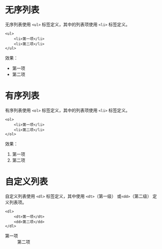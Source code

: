 # 无序列表

无序列表使用 `<ul>` 标签定义，其中的列表项使用 `<li>` 标签定义。

```
<ul>
    <li>第一项</li>
    <li>第二项</li>
</ul>
```

效果：

<ul>
    <li>第一项</li>
    <li>第二项</li>
</ul>

# 有序列表

有序列表使用 `<ol>` 标签定义，其中的列表项使用 `<li>` 标签定义。

```
<ol>
    <li>第一项</li>
    <li>第二项</li>
</ol>
```

效果：

<ol>
    <li>第一项</li>
    <li>第二项</li>
</ol>


# 自定义列表

自定义列表使用 `<dl>` 标签定义，其中使用 `<dt>`（第一级） 或`<dd>`（第二级） 定义列表项。


```
<dl>
    <dt>第一项</dt>
    <dd>第二项</dd>
</dl>

```

<dl>
    <dt>第一项</dt>
    <dd>第二项</dd>
</dl>
